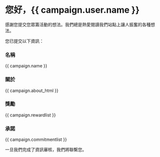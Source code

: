 # 您好，{{ campaign.user.name }}

感謝您提交您眾籌活動的想法。我們總是熱愛閱讀我們站點上讓人振奮的各種想法。

您已提交以下資訊：

### 名稱

{{ campaign.name }}

### 關於

{{ campaign.about_html }}

### 獎勵

{{ campaign.rewardlist }}

### 承諾

{{ campaign.commitmentlist }}

一旦我們完成了資訊審核，我們將聯繫您。
